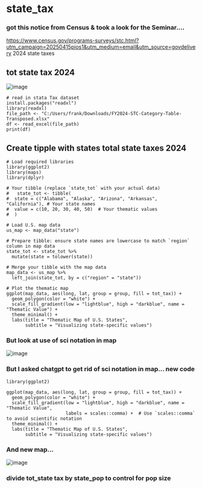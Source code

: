 # state_tax
### got this notice from Census & took a look for the Seminar....
https://www.census.gov/programs-surveys/stc.html?utm_campaign=20250415pios1&utm_medium=email&utm_source=govdelivery
2024 state taxes
## tot state tax 2024 

![image](https://github.com/user-attachments/assets/03f051e4-fa0e-486a-8de0-53a433117334)

```{r state tax stata file imported}
# read in stata Tax dataset
install.packages("readxl")
library(readxl)
file_path <- "C:/Users/frank/Downloads/FY2024-STC-Category-Table-Transposed.xlsx"
df <- read_excel(file_path)
print(df)

```
## Create tipple with states total state taxes 2024

```{r first thematic map.. Total State Tax}
# Load required libraries
library(ggplot2)
library(maps)
library(dplyr)

# Your tibble (replace `state_tot` with your actual data)
#   state_tot <- tibble(
#  state = c("Alabama", "Alaska", "Arizona", "Arkansas", "California"), # Your state names
#  value = c(10, 20, 30, 40, 50)  # Your thematic values
#  )

# Load U.S. map data
us_map <- map_data("state")

# Prepare tibble: ensure state names are lowercase to match `region` column in map data
state_tot <- state_tot %>%
  mutate(state = tolower(state))

# Merge your tibble with the map data
map_data <- us_map %>%
  left_join(state_tot, by = c("region" = "state"))

# Plot the thematic map
ggplot(map_data, aes(long, lat, group = group, fill = tot_tax)) +
  geom_polygon(color = "white") +
  scale_fill_gradient(low = "lightblue", high = "darkblue", name = "Thematic Value") +
  theme_minimal() +
  labs(title = "Thematic Map of U.S. States",
       subtitle = "Visualizing state-specific values")
```
### But look at use of sci notation in map 

![image](https://github.com/user-attachments/assets/f39bbf63-632c-4672-9e2f-6efaab338ff2)

### But I asked chatgpt to get rid of sci notation in map... new code

```{r I got this code from chat}
library(ggplot2)

ggplot(map_data, aes(long, lat, group = group, fill = tot_tax)) +
  geom_polygon(color = "white") +
  scale_fill_gradient(low = "lightblue", high = "darkblue", name = "Thematic Value",
                      labels = scales::comma) +  # Use `scales::comma` to avoid scientific notation
  theme_minimal() +
  labs(title = "Thematic Map of U.S. States",
       subtitle = "Visualizing state-specific values")
```
###  And new map...

![image](https://github.com/user-attachments/assets/adfc5301-90ef-43bd-96f5-db8524c187ca)

### divide tot_state tax by state_pop to control for pop size
